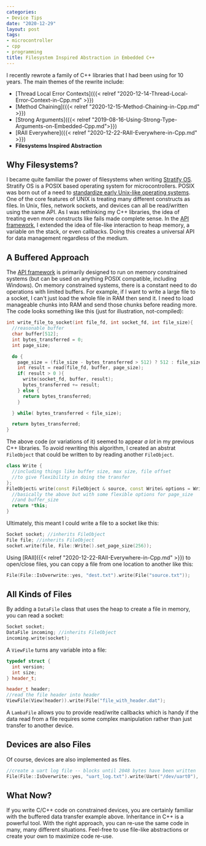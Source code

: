 ```yaml
---
categories:
- Device Tips
date: "2020-12-29"
layout: post
tags:
- microcontroller
- cpp
- programming
title: Filesystem Inspired Abstraction in Embedded C++ 
---
```


I recently rewrote a family of C++ libraries that I had been using for 10 years. The main themes of the rewrite include:

- [Thread Local Error Contexts]({{< relref "2020-12-14-Thread-Local-Error-Context-in-Cpp.md" >}})
- [Method Chaining]({{< relref "2020-12-15-Method-Chaining-in-Cpp.md" >}})
- [Strong Arguments]({{< relref "2019-08-16-Using-Strong-Type-Arguments-on-Embedded-Cpp.md">}})
- [RAII Everywhere]({{< relref "2020-12-22-RAII-Everywhere-in-Cpp.md" >}})
- **Filesystems Inspired Abstraction**

## Why Filesystems?

I became quite familiar the power of filesystems when writing [Stratify OS](https://github.com/StratifyLabs/StratifyOS). Stratify OS is a POSIX based operating system for microcontrollers. POSIX was born out of a need to [standardize early Unix-like operating systems](https://en.wikipedia.org/wiki/POSIX). One of the core features of UNIX is treating many different constructs as files. In Unix, files, network sockets, and devices can all be read/written using the same API. As I was rethinking my C++ libraries, the idea of treating even more constructs like fails made complete sense. In the [API framework](https://github.com/StratifyLabs/API), I extended the idea of file-like interaction to heap memory, a variable on the stack, or even callbacks. Doing this creates a universal API for data management regardless of the medium.

## A Buffered Approach

The [API framework](https://github.com/StratifyLabs/API) is primarily designed to run on memory constrained systems (but can be used on anything POSIX compatible, including Windows). On memory constrained systems, there is a constant need to do operations with limited buffers. For example, if I want to write a large file to a socket, I can't just load the whole file in RAM then send it. I need to load manageable chunks into RAM and send those chunks before reading more. The code looks something like this (just for illustration, not-compiled):

```c++
int write_file_to_socket(int file_fd, int socket_fd, int file_size){
  //reasonable buffer
  char buffer[512];
  int bytes_transferred = 0;
  int page_size;

  do {
    page_size = (file_size - bytes_transferred > 512) ? 512 : file_size - bytes_transferred;
    int result = read(file_fd, buffer, page_size);
    if( result > 0 ){
      write(socket_fd, buffer, result);
      bytes_transferred += result;
    } else {
      return bytes_transferred;
    }

  } while( bytes_transferred < file_size);

  return bytes_transferred;
}
```

The above code (or variations of it) seemed to appear *a lot* in my previous C++ libraries. To avoid rewriting this algorithm, I created an abstrat `FileObject` that could be written to by reading another `FileObject`.

```c++
class Write {
  //including things like buffer size, max size, file offset
  //to give flexibility in doing the transfer
};
FileObject& write(const FileObject & source, const Write& options = Write()){
  //basically the above but with some flexible options for page_size
  //and buffer_size
  return *this;
}
```

Ultimately, this meant I could write a file to a socket like this:

```c++
Socket socket; //inherits FileObject
File file; //inherits FileObject
socket.write(file, File::Write().set_page_size(256));
```

Using [RAII]({{< relref "2020-12-22-RAII-Everywhere-in-Cpp.md" >}}) to open/close files, you can copy a file from one location to another like this:

```c++
File(File::IsOverwrite::yes, "dest.txt").write(File("source.txt"));
```

## All Kinds of Files

By adding a `DataFile` class that uses the heap to create a file in memory, you can read a socket:

```c++
Socket socket;
DataFile incoming; //inherits FileObject
incoming.write(socket);
```

A `ViewFile` turns any variable into a file:

```c++
typedef struct {
  int version;
  int size;
} header_t;

header_t header;
//read the file header into header
ViewFile(View(header)).write(File("file_with_header.dat");
```
A `LambaFile` allows you to provide read/write callbacks which is handy if the data read from a file requires some complex manipulation rather than just transfer to another device.

## Devices are also Files

Of course, devices are also implemented as files.

```c++
//create a uart log file -- blocks until 2048 bytes have been written
File(File::IsOverwrite::yes, "uart_log.txt").write(Uart("/dev/uart0"), File::Write().set_size(2048));
```

## What Now?

If you write C/C++ code on constrained devices, you are certainly familiar with the buffered data transfer example above. Inheritance in C++ is a powerful tool. With the right approach, you can re-use the same code in many, many different situations. Feel-free to use file-like abstractions or create your own to maximize code re-use.